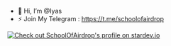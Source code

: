 - 👋 Hi, I’m @Iyas
- ⚡ Join My Telegram : https://t.me/schoolofairdrop

<a href="https://stardev.io/developers/SchoolOfAirdrop"><img alt="Check out SchoolOfAirdrop's profile on stardev.io" src="https://stardev.io/developers/SchoolOfAirdrop/badge/languages/global.svg" /></a>

<!---
Iyas-SOA/Iyas-SOA is a ✨ special ✨ repository because its `README.md` (this file) appears on your GitHub profile.
You can click the Preview link to take a look at your changes.
--->
